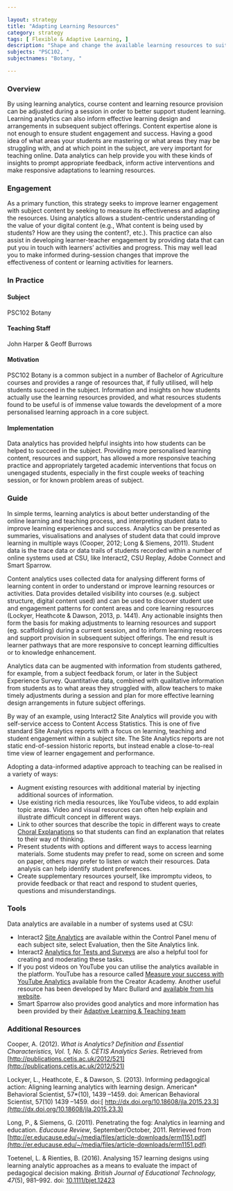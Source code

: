 ```yaml
---

layout: strategy
title: "Adapting Learning Resources"
category: strategy
tags: [ Flexible & Adaptive Learning, ]
description: "Shape and change the available learning resources to suit student needs."
subjects: "PSC102, "
subjectnames: "Botany, "

---
```


### Overview

By using learning analytics, course content and learning resource provision can be adjusted during a session in order to better support student learning. Learning analytics can also inform effective learning design and arrangements in subsequent subject offerings. Content expertise alone is not enough to ensure student engagement and success. Having a good idea of what areas your students are mastering or what areas they may be struggling with, and at which point in the subject, are very important for teaching online. Data analytics can help provide you with these kinds of insights to prompt appropriate feedback, inform active interventions and make responsive adaptations to learning resources.

### Engagement

As a primary function, this strategy seeks to improve learner engagement with subject content by seeking to measure its effectiveness and adapting the resources. Using analytics allows a student-centric understanding of the value of your digital content (e.g., What content is being used by students? How are they using the content?, etc.). This practice can also assist in developing learner-teacher engagement by providing data that can put you in touch with learners’ activities and progress. This may well lead you to make informed during-session changes that improve the effectiveness of content or learning activities for learners.

### In Practice
<div class="u-release practice" >

<div class="practice-item">
<div class="practice-content" markdown="1">

#### Subject

PSC102 Botany

#### Teaching Staff

John Harper & Geoff Burrows

#### Motivation

PSC102 Botany is a common subject in a number of Bachelor of Agriculture courses and provides a range of resources that, if fully utilised, will help students succeed in the subject. Information and insights on how students actually use the learning resources provided, and what resources students found to be useful is of immense value towards the development of a more personalised learning approach in a core subject.

#### Implementation

Data analytics has provided helpful insights into how students can be helped to succeed in the subject. Providing more personalised learning content, resources and support, has allowed a more responsive teaching practice and appropriately targeted academic interventions that focus on unengaged students, especially in the first couple weeks of teaching session, or for known problem areas of subject.

</div>
</div>

</div>

### Guide

In simple terms, learning analytics is about better understanding of the online learning and teaching process, and interpreting student data to improve learning experiences and success. Analytics can be presented as summaries, visualisations and analyses of student data that could improve learning in multiple ways (Cooper, 2012; Long & Siemens, 2011). Student data is the trace data or data trails of students recorded within a number of online systems used at CSU, like Interact2, CSU Replay, Adobe Connect and Smart Sparrow.

Content analytics uses collected data for analysing different forms of learning content in order to understand or improve learning resources or activities. Data provides detailed visibility into courses (e.g. subject structure, digital content used) and can be used to discover student use and engagement patterns for content areas and core learning resources (Lockyer, Heathcote & Dawson, 2013, p. 1441). Any actionable insights then form the basis for making adjustments to learning resources and support (eg. scaffolding) during a current session, and to inform learning resources and support provision in subsequent subject offerings. The end result is learner pathways that are more responsive to concept learning difficulties or to knowledge enhancement.

Analytics data can be augmented with information from students gathered, for example, from a subject feedback forum, or later in the Subject Experience Survey. Quantitative data, combined with qualitative information from students as to what areas they struggled with, allow teachers to make timely adjustments during a session and plan for more effective learning design arrangements in future subject offerings.

By way of an example, using Interact2 Site Analytics will provide you with self-service access to Content Access Statistics. This is one of five standard Site Analytics reports with a focus on learning, teaching and student engagement within a subject site. The Site Analytics reports are not static end-of-session historic reports, but instead enable a close-to-real time view of learner engagement and performance.

Adopting a data-informed adaptive approach to teaching can be realised in a variety of ways:

* Augment existing resources with additional material by injecting additional sources of information.
* Use existing rich media resources, like YouTube videos, to add explain topic areas. Video and visual resources can often help explain and illustrate difficult concept in different ways.
* Link to other sources that describe the topic in different ways to create[ Choral Explanations](https://hapgood.us/2016/05/13/choral-explanations/) so that students can find an explanation that relates to their way of thinking.
* Present students with options and different ways to access learning materials. Some students may prefer to read, some on screen and some on paper, others may prefer to listen or watch their resources. Data analysis can help identify student preferences.
* Create supplementary resources yourself, like impromptu videos, to provide feedback or that react and respond to student queries, questions and misunderstandings.

### Tools

Data analytics are available in a number of systems used at CSU:

* Interact2 [Site Analytics](http://www.csu.edu.au/division/student-learning/interact2_help/faculty-and-csu-staff/analytics-and-performance) are available within the Control Panel menu of each subject site, select Evaluation, then the Site Analytics link.
* Interact2 [Analytics for Tests and Surveys](http://www.csu.edu.au/division/student-learning/interact2_help/faculty-and-csu-staff/tests,-pools-and-surveys) are also a helpful tool for creating and moderating these tasks.
* If you post videos on YouTube you can utilise the analytics available in the platform. YouTube has a resource called [Measure your success with YouTube Analytics](https://creatoracademy.youtube.com/page/course/analytics-series?hl=en) available from the Creator Academy. Another useful resource has been developed by Marc Bullard and [available from his website](http://marcbullard.com/wp-content/uploads/2011/12/YouTubeAnalytics.pdf).
* Smart Sparrow also provides good analytics and more information has been provided by their [Adaptive Learning & Teaching team](http://www.csu.edu.au/division/student-learning/home/technologies-for-learning-and-teaching)

### Additional Resources

<div class="apa-ref" markdown="1">

Cooper, A. (2012). *What is Analytics? Definition and Essential Characteristics, Vol. 1, No. 5. CETIS Analytics Series*. Retrieved from [http://publications.cetis.ac.uk/2012/521](http://publications.cetis.ac.uk/2012/521)

Lockyer, L., Heathcote, E., & Dawson, S. (2013). Informing pedagogical action: Aligning learning analytics with learning design. American* Behavioral Scientist, 57*(10), 1439 –1459. doi: American Behavioral Scientist, 57(10) 1439 –1459. doi:[ http://dx.doi.org/10.18608/jla.2015.23.3](http://dx.doi.org/10.18608/jla.2015.23.3)

Long, P., & Siemens, G. (2011). Penetrating the fog: Analytics in learning and education. *Educause Review*, September/October, 2011. Retrieved from [http://er.educause.edu/~/media/files/article-downloads/erm1151.pdf](http://er.educause.edu/~/media/files/article-downloads/erm1151.pdf)

Toetenel, L. & Rienties, B. (2016). Analysing 157 learning designs using learning analytic approaches as a means to evaluate the impact of pedagogical decision making. *British Journal of Educational Technology, 47*(5), 981–992. doi: [10.1111/bjet.12423](https://doi.org/10.1111/bjet.12423)

</div>
